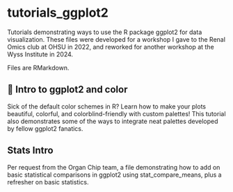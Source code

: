 # tutorials_ggplot2
Tutorials demonstrating ways to use the R package ggplot2 for data visualization. These files were developed for a workshop I gave to the Renal Omics club at OHSU in 2022, and reworked for another workshop at the Wyss Institute in 2024.

Files are RMarkdown.

## 🎨 Intro to ggplot2 and color

Sick of the default color schemes in R? Learn how to make your plots beautiful, colorful, and colorblind-friendly with custom palettes!
This tutorial also demonstrates some of the ways to integrate neat palettes developed by fellow ggplot2 fanatics.

## Stats Intro

Per request from the Organ Chip team, a file demonstrating how to add on basic statistical comparisons in ggplot2 using stat_compare_means, plus a refresher on basic statistics.
